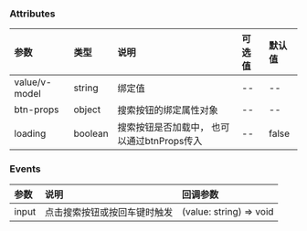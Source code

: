 ### Attributes

| 参数          | 类型    | 说明                                        | 可选值 | 默认值 |
| :------------ | :------ | :------------------------------------------ | :----- | :----- |
| value/v-model | string  | 绑定值                                      | --     | --     |
| btn-props     | object  | 搜索按钮的绑定属性对象                      | --     | --     |
| loading       | boolean | 搜索按钮是否加载中， 也可以通过btnProps传入 | --     | false  |

### Events

| 参数  | 说明                         | 回调参数                |
| :---- | :--------------------------- | :---------------------- |
| input | 点击搜索按钮或按回车键时触发 | (value: string) => void |
